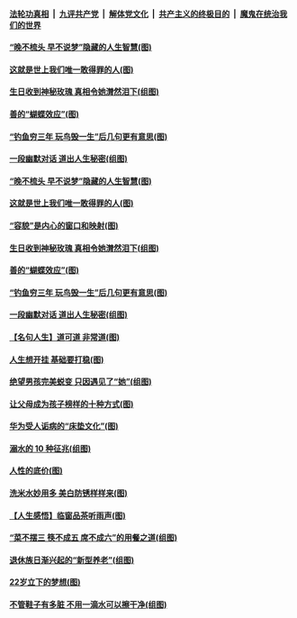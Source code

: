 ####  [法轮功真相](../../../../basic/blob/master/README.md?t=08242152) &nbsp;|&nbsp; [九评共产党](../../../../9ping.md/blob/master/README.md?t=08242152) &nbsp;|&nbsp; [解体党文化](../../../../jtdwh.md/blob/master/README.md?t=08242152)  &nbsp;|&nbsp; [共产主义的终极目的](../../../../gczydzjmd.md/blob/master/README.md?t=08242152) &nbsp;|&nbsp; [魔鬼在统治我们的世界](../../../../mgztzwmdsj.md/blob/master/README.md?t=08242152) 

#### [“晚不梳头 早不说梦”隐藏的人生智慧(图)](../pages/p8/904821.md?t=08242152) 

#### [这就是世上我们唯一敢得罪的人(图)](../pages/p8/904470.md?t=08242152) 

#### [生日收到神秘玫瑰 真相令她潸然泪下(组图)](../pages/p8/904812.md?t=08242152) 

#### [善的“蝴蝶效应”(图)](../pages/p8/904395.md?t=08242152) 

#### [“钓鱼穷三年 玩鸟毁一生”后几句更有意思(图)](../pages/p8/904682.md?t=08242152) 

#### [一段幽默对话 道出人生秘密(组图)](../pages/p8/904396.md?t=08242152) 

#### [“晚不梳头 早不说梦”隐藏的人生智慧(图)](../pages/p8/904821.md?t=08242152) 

#### [这就是世上我们唯一敢得罪的人(图)](../pages/p8/904470.md?t=08242152) 

#### [“容貌”是内心的窗口和映射(图)](../pages/p8/904657.md?t=08242152) 

#### [生日收到神秘玫瑰 真相令她潸然泪下(组图)](../pages/p8/904812.md?t=08242152) 

#### [善的“蝴蝶效应”(图)](../pages/p8/904395.md?t=08242152) 

#### [“钓鱼穷三年 玩鸟毁一生”后几句更有意思(图)](../pages/p8/904682.md?t=08242152) 

#### [一段幽默对话 道出人生秘密(组图)](../pages/p8/904396.md?t=08242152) 

#### [【名句人生】道可道 非常道(图)](../pages/p8/903936.md?t=08242152) 

#### [人生想开挂 基础要打稳(图)](../pages/p8/904386.md?t=08242152) 

#### [绝望男孩完美蜕变 只因遇见了“她”(组图)](../pages/p8/904563.md?t=08242152) 

#### [让父母成为孩子榜样的十种方式(图)](../pages/p8/903846.md?t=08242152) 

#### [华为受人诟病的“床垫文化”(图)](../pages/p8/904484.md?t=08242152) 

#### [溺水的 10 种征兆(组图)](../pages/p8/904474.md?t=08242152) 

#### [人性的底价(图)](../pages/p8/903840.md?t=08242152) 

#### [洗米水妙用多 美白防锈样样来(图)](../pages/p8/904384.md?t=08242152) 

#### [【人生感悟】临窗品茶听雨声(图)](../pages/p8/903880.md?t=08242152) 

#### [“菜不摆三 筷不成五 席不成六”的用餐之道(组图)](../pages/p8/904364.md?t=08242152) 

#### [退休族日渐兴起的“新型养老”(组图)](../pages/p8/904025.md?t=08242152) 

#### [22岁立下的梦想(图)](../pages/p8/904247.md?t=08242152) 

#### [不管鞋子有多脏 不用一滴水可以擦干净(组图)](../pages/p8/903833.md?t=08242152) 

